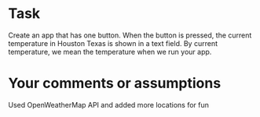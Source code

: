 # Task

Create an app that has one button. When the button is pressed, the current temperature in Houston Texas is shown in a text field. By current temperature, we mean the temperature when we run your app.

# Your comments or assumptions
Used OpenWeatherMap API and added more locations for fun
